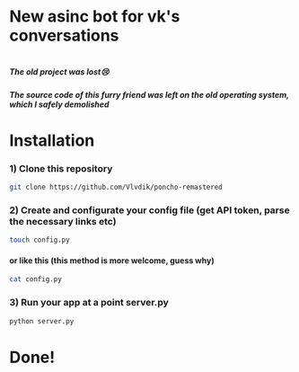 # New asinc bot for vk's conversations
#
##### The old project was lost😢
##### The source code of this furry friend was left on the old operating system, which I safely demolished

# Installation

### 1) Clone this repository
```bash
git clone https://github.com/Vlvdik/poncho-remastered 
```
### 2) Create and configurate your config file (get API token, parse the necessary links etc)
```bash
touch config.py
```
#### or like this (this method is more welcome, guess why)
```bash
cat config.py
```
### 3) Run your app at a point server.py
```bash
python server.py
```
# Done!
